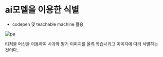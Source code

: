 # ai모델을 이용한 식별

- codepen 및 teachable machine 활용

![pa](https://user-images.githubusercontent.com/114050357/231235744-990b2999-2167-4cd8-8bac-641f52407330.JPG)


티처블 머신을 이용하여 사과와 딸기 이미지를 올려 학습시키고 이미지에 따라 식별하는 것이다.
